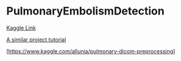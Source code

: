 # PulmonaryEmbolismDetection

[Kaggle Link](https://www.kaggle.com/c/rsna-str-pulmonary-embolism-detection/overview)  

[A similar project tutorial](https://www.kaggle.com/gzuidhof/full-preprocessing-tutorial) 

[https://www.kaggle.com/allunia/pulmonary-dicom-preprocessing]
